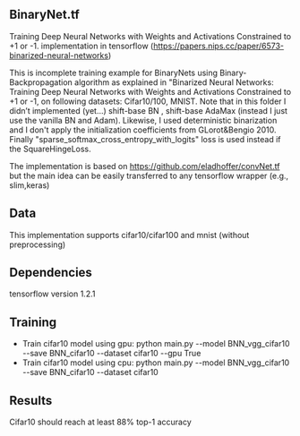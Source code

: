## BinaryNet.tf
Training Deep Neural Networks with Weights and Activations Constrained to +1 or -1.  implementation in tensorflow (https://papers.nips.cc/paper/6573-binarized-neural-networks)

This is incomplete training example for BinaryNets using Binary-Backpropagation algorithm as explained in 
"Binarized Neural Networks: Training Deep Neural Networks with Weights and Activations Constrained to +1 or -1, 
on following datasets: Cifar10/100, MNIST.
Note that in this folder I didn’t implemented (yet...) shift-base BN , shift-base AdaMax (instead I just use the vanilla BN and Adam).
Likewise, I used deterministic binarization and I don't apply the initialization coefficients from GLorot&Bengio 2010.
Finally "sparse_softmax_cross_entropy_with_logits" loss is used instead if the SquareHingeLoss. 

The implementation is based on https://github.com/eladhoffer/convNet.tf but the main idea can be easily transferred to any tensorflow wrapper
(e.g., slim,keras)

## Data
This implementation supports cifar10/cifar100 and mnist (without preprocessing) 

## Dependencies
tensorflow version 1.2.1

## Training

* Train cifar10 model using gpu:
 python main.py --model BNN_vgg_cifar10 --save BNN_cifar10 --dataset cifar10 --gpu True
* Train cifar10 model using cpu:
 python main.py --model BNN_vgg_cifar10 --save BNN_cifar10 --dataset cifar10


## Results
Cifar10 should reach at least 88% top-1 accuracy






